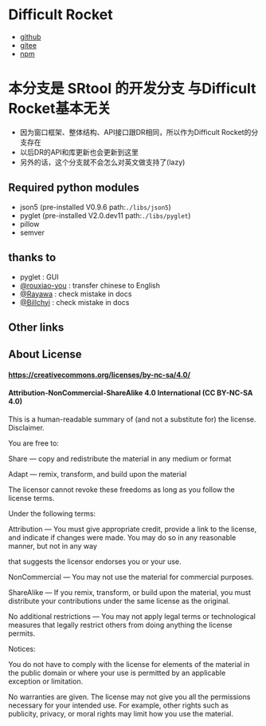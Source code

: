 # Difficult Rocket
- [github](https://github.com/shenjackyuanjie/Difficult-Rocket)
- [gitee](https://gitee.com/shenjackyuanjie/Difficult-Rocket)
- [npm](https://www.npmjs.com/package/Difficult-Rocket)
# 本分支是 SRtool 的开发分支 与Difficult Rocket基本无关

- 因为窗口框架、整体结构、API接口跟DR相同，所以作为Difficult Rocket的分支存在
- 以后DR的API和库更新也会更新到这里
- 另外的话，这个分支就不会怎么对英文做支持了(lazy)

## Required python modules

- json5 (pre-installed V0.9.6 path:`./libs/json5`)
- pyglet (pre-installed V2.0.dev11 path:`./libs/pyglet`)
- pillow
- semver

## thanks to

- pyglet : GUI
- [@rouxiao-you](https://github.com/ruoxiao-you) : transfer chinese to English
- [@Rayawa](https://github.com/Rayawa) : check mistake in docs
- [@Billchyi](https://github.com/Billchyi) : check mistake in docs

## Other links

## About License

#### https://creativecommons.org/licenses/by-nc-sa/4.0/

#### Attribution-NonCommercial-ShareAlike 4.0 International (CC BY-NC-SA 4.0)

This is a human-readable summary of (and not a substitute for) the license. Disclaimer.

You are free to:

Share — copy and redistribute the material in any medium or format

Adapt — remix, transform, and build upon the material

The licensor cannot revoke these freedoms as long as you follow the license terms.

Under the following terms:

Attribution — You must give appropriate credit, provide a link to the license, and indicate if changes were made. You
may do so in any reasonable manner, but not in any way

that suggests the licensor endorses you or your use.

NonCommercial — You may not use the material for commercial purposes.

ShareAlike — If you remix, transform, or build upon the material, you must distribute your contributions under the same
license as the original.

No additional restrictions — You may not apply legal terms or technological measures that legally restrict others from
doing anything the license permits.

Notices:

You do not have to comply with the license for elements of the material in the public domain or where your use is
permitted by an applicable exception or limitation.

No warranties are given. The license may not give you all the permissions necessary for your intended use. For example,
other rights such as publicity, privacy, or moral rights may limit how you use the material.

